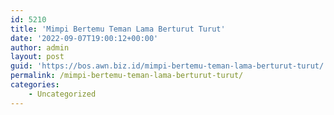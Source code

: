 ```yaml
---
id: 5210
title: 'Mimpi Bertemu Teman Lama Berturut Turut'
date: '2022-09-07T19:00:12+00:00'
author: admin
layout: post
guid: 'https://bos.awn.biz.id/mimpi-bertemu-teman-lama-berturut-turut/'
permalink: /mimpi-bertemu-teman-lama-berturut-turut/
categories:
    - Uncategorized
---
```


